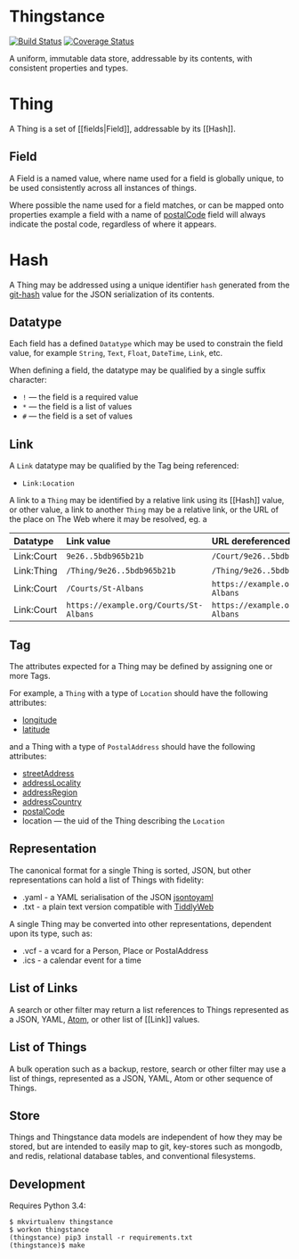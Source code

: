 # Thingstance

[![Build Status](https://travis-ci.org/openregister/entry.svg?branch=master)](https://travis-ci.org/openregister/entry.svg) [![Coverage Status](https://img.shields.io/coveralls/thingstance/thingstance.svg)](https://coveralls.io/r/thingstance/thingstance)

A uniform, immutable data store, addressable by its contents, with consistent properties and types.

# Thing

A Thing is a set of [[fields|Field]], addressable by its [[Hash]].

## Field ##

A Field is a named value, where name used for a field is globally unique, to be used consistently across all instances of things.

Where possible the name used for a field matches, or can be mapped onto properties  example a field with a name of [postalCode](http://schema.org/postalCode) field will always indicate the postal code, regardless of where it appears.

# Hash

A Thing may be addressed using a unique identifier `hash` generated from the [git-hash](http://git-scm.com/book/en/v2/Git-Internals-Git-Objects) value for the JSON serialization of its contents.

## Datatype ##

Each field has a defined `Datatype` which may be used to constrain the field value, for example `String`, `Text`, `Float`, `DateTime`, `Link`, etc.

When defining a field, the datatype may be qualified by a single suffix character:

* `!` &mdash; the field is a required value
* `*` &mdash; the field is a list of values
* `#` &mdash; the field is a set of values

## Link

A `Link` datatype may be qualified by the Tag being referenced:

* `Link:Location`

A link to a `Thing` may be identified by a relative link using its [[Hash]] value, or other value, a link to another `Thing` may be a relative link, or the URL of the place on The Web where it may be resolved, eg. a 

Datatype   |  Link value                            | URL dereferenced
:----------|:---------------------------------------|:-------------------------------------------
Link:Court | `9e26..5bdb965b21b`                    | `/Court/9e26..5bdb965b21b`
Link:Thing | `/Thing/9e26..5bdb965b21b`             | `/Thing/9e26..5bdb965b21b`
Link:Court | `/Courts/St-Albans`                    | `https://example.org/Courts/St-Albans`
Link:Court | `https://example.org/Courts/St-Albans` | `https://example.org/Courts/St-Albans`

## Tag ##

The attributes expected for a Thing may be defined by assigning one or more Tags.

For example, a `Thing` with a type of `Location` should have the following attributes:

* [longitude](http://schema.org/longitude)
* [latitude](http://schema.org/latitude)

and a Thing with a type of `PostalAddress` should have the following attributes:

* [streetAddress](http://schema.org/streetAddress)
* [addressLocality](http://schema.org/addressLocality)
* [addressRegion](http://schema.org/addressRegion)
* [addressCountry](http://schema.org/addressCountry)
* [postalCode](http://schema.org/postalCode)
* location &mdash; the uid of the Thing describing the `Location`

## Representation

The canonical format for a single Thing is sorted, JSON, but other representations can hold a list of Things with fidelity:

* .yaml - a YAML serialisation of the JSON [jsontoyaml](http://jsontoyaml.com/#python)
* .txt - a plain text version compatible with [TiddlyWeb](http://tiddlyweb.org)

A single Thing may be converted into other representations, dependent upon its type, such as:

* .vcf - a vcard for a Person, Place or PostalAddress
* .ics - a calendar event for a time

## List of Links

A search or other filter may return a list references to Things represented as a JSON, YAML, [Atom](http://en.wikipedia.org/wiki/Atom_(standard)), or other list of [[Link]] values.

## List of Things

A bulk operation such as a backup, restore, search or other filter may use a list of things, represented as a JSON, YAML, Atom or other sequence of Things.

## Store

Things and Thingstance data models are independent of how they may be stored, but are intended to easily map to git, key-stores such as mongodb, and redis, relational database tables, and conventional filesystems.

## Development

Requires Python 3.4:

    $ mkvirtualenv thingstance
    $ workon thingstance
    (thingstance) pip3 install -r requirements.txt
    (thingstance)$ make
